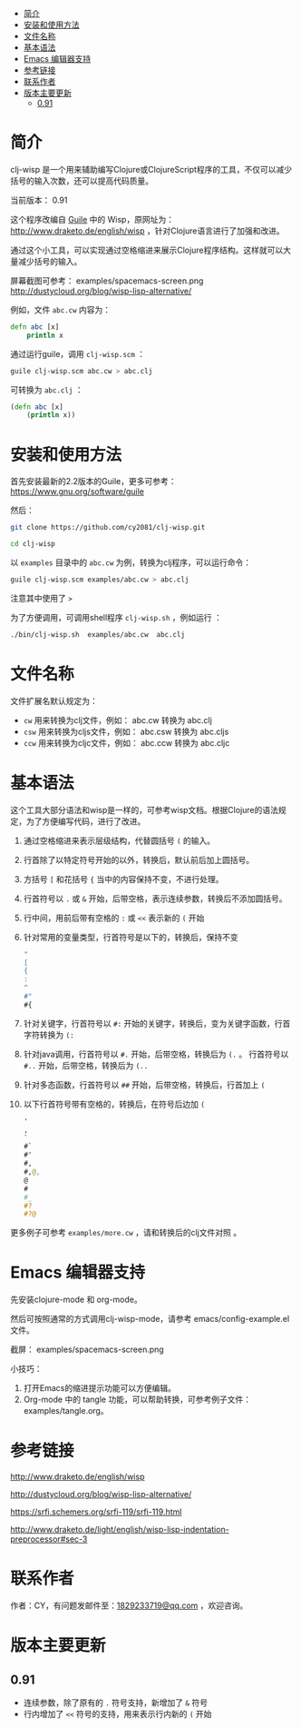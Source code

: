 - [简介](#sec-1)
- [安装和使用方法](#sec-2)
- [文件名称](#sec-3)
- [基本语法](#sec-4)
- [Emacs 编辑器支持](#sec-5)
- [参考链接](#sec-6)
- [联系作者](#sec-7)
- [版本主要更新](#sec-8)
  - [0.91](#sec-8-1)

# 简介<a id="sec-1"></a>

clj-wisp 是一个用来辅助编写Clojure或ClojureScript程序的工具，不仅可以减少括号的输入次数，还可以提高代码质量。

当前版本： 0.91

这个程序改编自 [Guile](https://www.gnu.org/software/guile) 中的 Wisp，原网址为： <http://www.draketo.de/english/wisp> ，针对Clojure语言进行了加强和改进。

通过这个小工具，可以实现通过空格缩进来展示Clojure程序结构。这样就可以大量减少括号的输入。

屏幕截图可参考： examples/spacemacs-screen.png <http://dustycloud.org/blog/wisp-lisp-alternative/>

例如，文件 `abc.cw` 内容为：

```clojure
defn abc [x]
    println x
```

通过运行guile，调用 `clj-wisp.scm` ：

```sh
guile clj-wisp.scm abc.cw > abc.clj 
```

可转换为 `abc.clj` ：

```clojure
(defn abc [x]
    (println x))
```

# 安装和使用方法<a id="sec-2"></a>

首先安装最新的2.2版本的Guile，更多可参考： <https://www.gnu.org/software/guile>

然后：

```sh
git clone https://github.com/cy2081/clj-wisp.git

cd clj-wisp
```

以 `examples` 目录中的 `abc.cw` 为例，转换为clj程序，可以运行命令：

```sh
guile clj-wisp.scm examples/abc.cw > abc.clj 
```

注意其中使用了 `>`

为了方便调用，可调用shell程序 `clj-wisp.sh` ，例如运行 ：

```sh
./bin/clj-wisp.sh  examples/abc.cw  abc.clj 
```

# 文件名称<a id="sec-3"></a>

文件扩展名默认规定为：

-   `cw` 用来转换为clj文件，例如： abc.cw 转换为 abc.clj
-   `csw` 用来转换为cljs文件，例如： abc.csw 转换为 abc.cljs
-   `ccw` 用来转换为cljc文件，例如： abc.ccw 转换为 abc.cljc

# 基本语法<a id="sec-4"></a>

这个工具大部分语法和wisp是一样的，可参考wisp文档。根据Clojure的语法规定，为了方便编写代码，进行了改进。

1.  通过空格缩进来表示层级结构，代替圆括号 `(` 的输入。
2.  行首除了以特定符号开始的以外，转换后，默认前后加上圆括号。
3.  方括号 `[` 和花括号 `{` 当中的内容保持不变，不进行处理。
4.  行首符号以 `.` 或 `&` 开始，后带空格，表示连续参数，转换后不添加圆括号。
5.  行中间，用前后带有空格的 `:` 或 `<<` 表示新的 `(` 开始
6.  针对常用的变量类型，行首符号是以下的，转换后，保持不变
    
    ```clojure
    "
    [
    {
    :
    ^
    #"
    #{ 
    ```
7.  针对关键字，行首符号以 `#:` 开始的关键字，转换后，变为关键字函数，行首字符转换为 `(:`
8.  针对java调用，行首符号以 `#.` 开始，后带空格，转换后为 `(.` 。 行首符号以 `#..` 开始，后带空格，转换后为 `(..`
9.  针对多态函数，行首符号以 `##` 开始，后带空格，转换后，行首加上 `(`
10. 以下行首符号带有空格的，转换后，在符号后边加 `(`
    
    ```clojure
    '  
    , 
    ` 
    #` 
    #' 
    #, 
    #,@, 
    @ 
    # 
    #_ 
    #? 
    #?@ 
    ```

更多例子可参考 `examples/more.cw` ，请和转换后的clj文件对照 。

# Emacs 编辑器支持<a id="sec-5"></a>

先安装clojure-mode 和 org-mode。

然后可按照通常的方式调用clj-wisp-mode，请参考 emacs/config-example.el 文件。

截屏： examples/spacemacs-screen.png

小技巧：

1.  打开Emacs的缩进提示功能可以方便编辑。
2.  Org-mode 中的 tangle 功能，可以帮助转换，可参考例子文件：examples/tangle.org。

# 参考链接<a id="sec-6"></a>

<http://www.draketo.de/english/wisp>

<http://dustycloud.org/blog/wisp-lisp-alternative/>

<https://srfi.schemers.org/srfi-119/srfi-119.html>

<http://www.draketo.de/light/english/wisp-lisp-indentation-preprocessor#sec-3>

# 联系作者<a id="sec-7"></a>

作者：CY，有问题发邮件至：1829233719@qq.com ，欢迎咨询。

# 版本主要更新<a id="sec-8"></a>

## 0.91<a id="sec-8-1"></a>

-   连续参数，除了原有的 `.` 符号支持，新增加了 `&` 符号
-   行内增加了 `<<` 符号的支持，用来表示行内新的 `(` 开始
